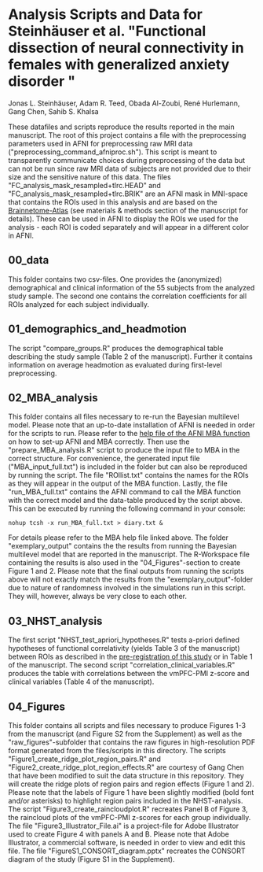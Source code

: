# Analysis Scripts and Data for Steinhäuser et al. "Functional dissection of neural connectivity in females with generalized anxiety disorder "
Jonas L. Steinhäuser, Adam R. Teed, Obada Al-Zoubi, René Hurlemann, Gang Chen, Sahib S. Khalsa

These datafiles and scripts reproduce the results reported in the main manuscript.
The root of this project contains a file with the preprocessing parameters used in AFNI for preprocessing raw MRI data ("preprocessing_command_afniproc.sh"). This script is meant to transparently communicate choices during preprocessing of the data but can not be run since raw MRI data of subjects are not provided due to their size and the sensitive nature of this data. 
The files "FC_analysis_mask_resampled+tlrc.HEAD" and "FC_analysis_mask_resampled+tlrc.BRIK" are an AFNI mask in MNI-space that contains the ROIs used in this analysis and are based on the [Brainnetome-Atlas](https://atlas.brainnetome.org/) (see materials & methods section of the manuscript for details). These can be used in AFNI to display the ROIs we used for the analysis - each ROI is coded separately and will appear in a different color in AFNI.

## 00_data
This folder contains two csv-files. One provides the (anonymized) demographical and clinical information of the 55 subjects from the analyzed study sample. The second one contains the correlation coefficients for all ROIs analyzed for each subject individually. 

## 01_demographics_and_headmotion
The script "compare_groups.R" produces the demographical table describing the study sample (Table 2 of the manuscript). Further it contains information on average headmotion as evaluated during first-level preprocessing. 

## 02_MBA_analysis
This folder contains all files necessary to re-run the Bayesian multilevel model. Please note that an up-to-date installation of AFNI is needed in order for the scripts to run.
Please refer to the [help file of the AFNI MBA function](https://afni.nimh.nih.gov/pub/dist/doc/program_help/MBA.html) on how to set-up AFNI and MBA correctly.
Then use the "prepare_MBA_analysis.R" script to produce the input file to MBA in the correct structure. For convenience, the generated input file ("MBA_input_full.txt") is included in the folder but can also be reproduced by running the script. The file "ROIlist.txt" contains the names for the ROIs as they will appear in the output of the MBA function.
Lastly, the file "run_MBA_full.txt" contains the AFNI command to call the MBA function with the correct model and the data-table produced by the script above. 
This can be executed by running the following command in your console:
```
nohup tcsh -x run_MBA_full.txt > diary.txt &
```
For details please refer to the MBA help file linked above.
The folder "exemplary_output" contains the the results from running the Bayesian multilevel model that are reported in the manuscript. The R-Workspace file containing the results is also used in the "04_Figures"-section to create Figure 1 and 2.
Please note that the final outputs from running the scripts above will not exactly match the results from the "exemplary_output"-folder due to nature of randomness involved in the simulations run in this script. They will, however, always be very close to each other.

## 03_NHST_analysis
The first script "NHST_test_apriori_hypotheses.R" tests a-priori defined hypotheses of functional correlativity (yields Table 3 of the manuscript) between ROIs as described in the [pre-registration of this study](https://osf.io/j29qv) or in Table 1 of the manuscript. The second script "correlation_clinical_variables.R" produces the table with correlations between the vmPFC-PMI z-score and clinical variables (Table 4 of the manuscript).

## 04_Figures
This folder contains all scripts and files necessary to produce Figures 1-3 from the manuscript (and Figure S2 from the Supplement) as well as the "raw_figures"-subfolder that contains the raw figures in high-resolution PDF format generated from the files/scripts in this directory.
The scripts "Figure1_create_ridge_plot_region_pairs.R" and "Figure2_create_ridge_plot_region_effects.R" are courtesy of Gang Chen that have been modified to suit the data structure in this repository. They will create the ridge plots of region pairs and region effects (Figure 1 and 2). Please note that the labels of Figure 1 have been slightly modified (bold font and/or asterisks) to highlight region pairs included in the NHST-analysis.
The script "Figure3_create_raincloudplot.R" recreates Panel B of Figure 3, the raincloud plots of the vmPFC-PMI z-scores for each group individually.
The file "Figure3_Illustrator_File.ai" is a project-file for Adobe Illustrator used to create Figure 4 with panels A and B. Please note that Adobe Illustrator, a commercial software, is needed in order to view and edit this file. The file "FigureS1_CONSORT_diagram.pptx" recreates the CONSORT diagram of the study (Figure S1 in the Supplement).
